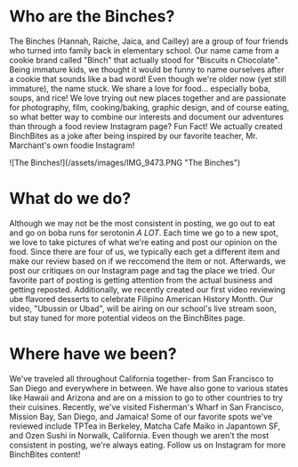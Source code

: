 <h1> Who are the Binches? </h1>
<p> The Binches (Hannah, Raiche, Jaica, and Cailley) are a group of four friends who turned into family back in elementary school. Our name came from a cookie brand called "Binch" that actually stood for "Biscuits n Chocolate". Being immature kids, we thought it would be funny to name ourselves after a cookie that sounds like a bad word! Even though we're older now (yet still immature), the name stuck. We share a love for food... especially boba, soups, and rice! We love trying out new places together and are passionate for photography, film, cooking/baking, graphic design, and of course eating, so what better way to combine our interests and document our adventures than through a food review Instagram page? Fun Fact! We actually created BinchBites as a joke after being inspired by our favorite teacher, Mr. Marchant's own foodie Instagram! </p>
![The Binches!](/assets/images/IMG_9473.PNG "The Binches")

<h1> What do we do? </h1>
<p> Although we may not be the most consistent in posting, we go out to eat and go on boba runs for serotonin <i>A LOT</i>. Each time we go to a new spot, we love to take pictures of what we're eating and post our opinion on the food. Since there are four of us, we typically each get a different item and make our review based on if we reccomend the item or not. Afterwards, we post our critiques on our Instagram page and tag the place we tried. Our favorite part of posting is getting attention from the actual business and getting reposted. Additionally, we recently created our first video reviewing ube flavored desserts to celebrate Filipino American History Month. Our video, "Ubussin or Ubad", will be airing on our school's live stream soon, but stay tuned for more potential videos on the BinchBites page. </p>

<h1> Where have we been? </h1>
<p> We've traveled all throughout California together- from San Francisco to San Diego and everywhere in between. We have also gone to various states like Hawaii and Arizona and are on a mission to go to other countries to try their cuisines. Recently, we've visited Fisherman's Wharf in San Francisco, Mission Bay, San Diego, and Jamaica! Some of our favorite spots we've reviewed include TPTea in Berkeley, Matcha Cafe Maiko in Japantown SF, and Ozen Sushi in Norwalk, California. Even though we aren't the most consistent in posting, we're always eating. Follow us on Instagram for more BinchBites content!

